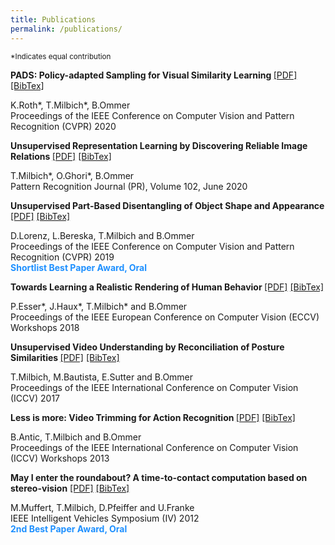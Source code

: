 ```yaml
---
title: Publications
permalink: /publications/
---
```

<sup id="fn1">*Indicates equal contribution</sup>


<p><b>PADS: Policy-adapted Sampling for Visual Similarity Learning </b>
<a type="button" href="{{ site.baseurl}}/papers/magnification_cvpr20.pdf" target="_blank">
[PDF]</a> 
<a type="button" href="{{ site.baseurl }}/bibtex/magnification_cvpr20.md" target="_blank">
[BibTex]</a><br />

K.Roth*, T.Milbich*, B.Ommer<br />
Proceedings of the IEEE Conference on Computer Vision and Pattern Recognition (CVPR) 2020 <br />
</p>



<p><b>Unsupervised Representation Learning by Discovering Reliable Image Relations </b>
<a type="button" href="{{ site.baseurl}}/papers/magnification_cvpr20.pdf" target="_blank">
[PDF]</a> 
<a type="button" href="{{ site.baseurl }}/bibtex/magnification_cvpr20.md" target="_blank">
[BibTex]</a><br />

T.Milbich*, O.Ghori*, B.Ommer<br />
Pattern Recognition Journal (PR), Volume 102, June 2020 <br />
</p>



<p><b>Unsupervised Part-Based Disentangling of Object Shape and Appearance </b>
<a type="button" href="{{ site.baseurl}}/papers/magnification_cvpr20.pdf" target="_blank">
[PDF]</a> 
<a type="button" href="{{ site.baseurl }}/bibtex/magnification_cvpr20.md" target="_blank">
[BibTex]</a><br />

D.Lorenz, L.Bereska, T.Milbich and B.Ommer<br />
Proceedings of the IEEE Conference on Computer Vision and Pattern Recognition (CVPR) 2019<br />
<b style="color:DodgerBlue;">Shortlist Best Paper Award, Oral</b>
</p>




<p><b>Towards Learning a Realistic Rendering of Human Behavior </b>
<a type="button" href="{{ site.baseurl}}/papers/magnification_cvpr20.pdf" target="_blank">
[PDF]</a> 
<a type="button" href="{{ site.baseurl }}/bibtex/magnification_cvpr20.md" target="_blank">
[BibTex]</a><br />

P.Esser*, J.Haux*, T.Milbich* and B.Ommer<br />
Proceedings of the IEEE European Conference on Computer Vision (ECCV) Workshops 2018<br />
</p>



<p><b>Unsupervised Video Understanding by Reconciliation of Posture Similarities </b>
<a type="button" href="{{ site.baseurl}}/papers/magnification_cvpr20.pdf" target="_blank">
[PDF]</a> 
<a type="button" href="{{ site.baseurl }}/bibtex/magnification_cvpr20.md" target="_blank">
[BibTex]</a><br />

T.Milbich, M.Bautista, E.Sutter and B.Ommer<br />
Proceedings of the IEEE International Conference on Computer Vision (ICCV) 2017<br />
</p>



<p><b>Less is more: Video Trimming for Action Recognition </b>
<a type="button" href="{{ site.baseurl}}/papers/magnification_cvpr20.pdf" target="_blank">
[PDF]</a> 
<a type="button" href="{{ site.baseurl }}/bibtex/magnification_cvpr20.md" target="_blank">
[BibTex]</a><br />

B.Antic, T.Milbich and B.Ommer<br />
Proceedings of the IEEE International Conference on Computer Vision (ICCV) Workshops 2013<br />
</p>



<p><b>May I enter the roundabout? A time-to-contact computation based on stereo-vision</b>
<a type="button" href="{{ site.baseurl}}/papers/magnification_cvpr20.pdf" target="_blank">
[PDF]</a> 
<a type="button" href="{{ site.baseurl }}/bibtex/magnification_cvpr20.md" target="_blank">
[BibTex]</a><br />

M.Muffert, T.Milbich, D.Pfeiffer and U.Franke<br />
IEEE Intelligent Vehicles Symposium (IV) 2012<br />
<b style="color:DodgerBlue;">2nd Best Paper Award, Oral</b></p>


